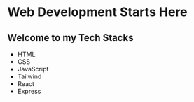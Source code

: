 # Web Development Starts Here
## Welcome to my Tech Stacks

- HTML
- CSS
- JavaScript
- Tailwind
- React
- Express
